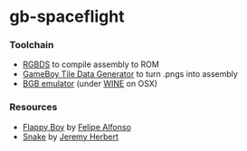 # gb-spaceflight

### Toolchain
- [RGBDS](https://rednex.github.io/) to compile assembly to ROM
- [GameBoy Tile Data Generator](http://www.chrisantonellis.com/gameboy/gbtdg/) to turn .pngs into assembly
- [BGB emulator](http://bgb.bircd.org/) (under [WINE](https://www.winehq.org/) on OSX)

### Resources
- [Flappy Boy](https://github.com/bitnenfer/flappy-boy-asm) by [Felipe Alfonso](https://github.com/bitnenfer)
- [Snake](https://github.com/jeremyherbert/gb-snake) by [Jeremy Herbert](https://github.com/jeremyherbert)
